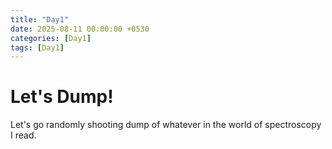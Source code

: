 ```yaml
---
title: "Day1"
date: 2025-08-11 00:00:00 +0530
categories: [Day1]
tags: [Day1]
---
```

# Let's Dump!
Let's go randomly shooting dump of whatever in the world of spectroscopy I read.
